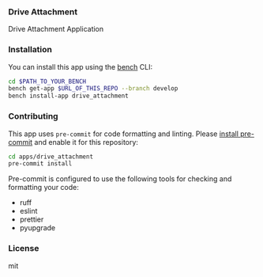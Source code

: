 ### Drive Attachment

Drive Attachment Application

### Installation

You can install this app using the [bench](https://github.com/frappe/bench) CLI:

```bash
cd $PATH_TO_YOUR_BENCH
bench get-app $URL_OF_THIS_REPO --branch develop
bench install-app drive_attachment
```

### Contributing

This app uses `pre-commit` for code formatting and linting. Please [install pre-commit](https://pre-commit.com/#installation) and enable it for this repository:

```bash
cd apps/drive_attachment
pre-commit install
```

Pre-commit is configured to use the following tools for checking and formatting your code:

- ruff
- eslint
- prettier
- pyupgrade

### License

mit
